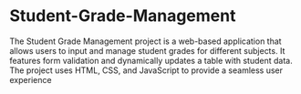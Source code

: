 # Student-Grade-Management
The Student Grade Management project is a web-based application that allows users to input and manage student grades for different subjects. It features form validation and dynamically updates a table with student data. The project uses HTML, CSS, and JavaScript to provide a seamless user experience
